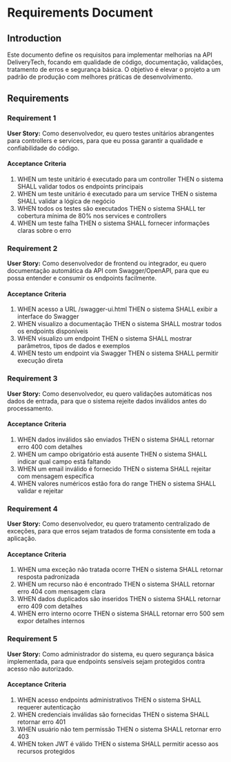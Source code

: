 # Requirements Document

## Introduction

Este documento define os requisitos para implementar melhorias na API DeliveryTech, focando em qualidade de código, documentação, validações, tratamento de erros e segurança básica. O objetivo é elevar o projeto a um padrão de produção com melhores práticas de desenvolvimento.

## Requirements

### Requirement 1

**User Story:** Como desenvolvedor, eu quero testes unitários abrangentes para controllers e services, para que eu possa garantir a qualidade e confiabilidade do código.

#### Acceptance Criteria

1. WHEN um teste unitário é executado para um controller THEN o sistema SHALL validar todos os endpoints principais
2. WHEN um teste unitário é executado para um service THEN o sistema SHALL validar a lógica de negócio
3. WHEN todos os testes são executados THEN o sistema SHALL ter cobertura mínima de 80% nos services e controllers
4. WHEN um teste falha THEN o sistema SHALL fornecer informações claras sobre o erro

### Requirement 2

**User Story:** Como desenvolvedor de frontend ou integrador, eu quero documentação automática da API com Swagger/OpenAPI, para que eu possa entender e consumir os endpoints facilmente.

#### Acceptance Criteria

1. WHEN acesso a URL /swagger-ui.html THEN o sistema SHALL exibir a interface do Swagger
2. WHEN visualizo a documentação THEN o sistema SHALL mostrar todos os endpoints disponíveis
3. WHEN visualizo um endpoint THEN o sistema SHALL mostrar parâmetros, tipos de dados e exemplos
4. WHEN testo um endpoint via Swagger THEN o sistema SHALL permitir execução direta

### Requirement 3

**User Story:** Como desenvolvedor, eu quero validações automáticas nos dados de entrada, para que o sistema rejeite dados inválidos antes do processamento.

#### Acceptance Criteria

1. WHEN dados inválidos são enviados THEN o sistema SHALL retornar erro 400 com detalhes
2. WHEN um campo obrigatório está ausente THEN o sistema SHALL indicar qual campo está faltando
3. WHEN um email inválido é fornecido THEN o sistema SHALL rejeitar com mensagem específica
4. WHEN valores numéricos estão fora do range THEN o sistema SHALL validar e rejeitar

### Requirement 4

**User Story:** Como desenvolvedor, eu quero tratamento centralizado de exceções, para que erros sejam tratados de forma consistente em toda a aplicação.

#### Acceptance Criteria

1. WHEN uma exceção não tratada ocorre THEN o sistema SHALL retornar resposta padronizada
2. WHEN um recurso não é encontrado THEN o sistema SHALL retornar erro 404 com mensagem clara
3. WHEN dados duplicados são inseridos THEN o sistema SHALL retornar erro 409 com detalhes
4. WHEN erro interno ocorre THEN o sistema SHALL retornar erro 500 sem expor detalhes internos

### Requirement 5

**User Story:** Como administrador do sistema, eu quero segurança básica implementada, para que endpoints sensíveis sejam protegidos contra acesso não autorizado.

#### Acceptance Criteria

1. WHEN acesso endpoints administrativos THEN o sistema SHALL requerer autenticação
2. WHEN credenciais inválidas são fornecidas THEN o sistema SHALL retornar erro 401
3. WHEN usuário não tem permissão THEN o sistema SHALL retornar erro 403
4. WHEN token JWT é válido THEN o sistema SHALL permitir acesso aos recursos protegidos